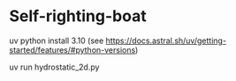 # Self-righting-boat

uv python install 3.10
(see https://docs.astral.sh/uv/getting-started/features/#python-versions)

uv run hydrostatic_2d.py